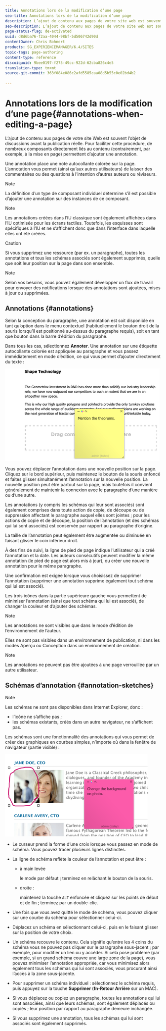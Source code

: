 ```yaml
---
title: Annotations lors de la modification d’une page
seo-title: Annotations lors de la modification d’une page
description: L’ajout de contenu aux pages de votre site web est souvent l’objet de discussions avant la publication réelle. Pour faciliter cette procédure, de nombreux composants directement liés au contenu permettent d’ajouter une annotation.
seo-description: L’ajout de contenu aux pages de votre site web est souvent l’objet de discussions avant la publication réelle. Pour faciliter cette procédure, de nombreux composants directement liés au contenu permettent d’ajouter une annotation.
page-status-flag: de-activated
uuid: d8d6ba76-f2aa-4044-98bf-5d506742d90d
contentOwner: Chris Bohnert
products: SG_EXPERIENCEMANAGER/6.4/SITES
topic-tags: page-authoring
content-type: reference
discoiquuid: 9bee0197-f275-49cc-922d-62cba826c4e5
translation-type: tm+mt
source-git-commit: 363f084e086c2afd5585caa08d5b55c0e02bd4b2

---
```



# Annotations lors de la modification d’une page{#annotations-when-editing-a-page}

L’ajout de contenu aux pages de votre site Web est souvent l’objet de discussions avant la publication réelle. Pour faciliter cette procédure, de nombreux composants directement liés au contenu (contrairement, par exemple, à la mise en page) permettent d’ajouter une annotation.

Une annotation place une note autocollante colorée sur la page. L’annotation vous permet (ainsi qu’aux autres utilisateurs) de laisser des commentaires ou des questions à l’intention d’autres auteurs ou réviseurs.

>[!NOTE]
>
>La définition d’un type de composant individuel détermine s’il est possible d’ajouter une annotation sur des instances de ce composant.

>[!NOTE]
>
>Les annotations créées dans l’IU classique sont également affichées dans l’IU optimisée pour les écrans tactiles. Toutefois, les esquisses sont spécifiques à l’IU et ne s’affichent donc que dans l’interface dans laquelle elles ont été créées.

>[!CAUTION]
>
>Si vous supprimez une ressource (par ex. un paragraphe), toutes les annotations et tous les schémas associés sont également supprimés, quelle que soit leur position sur la page dans son ensemble.

>[!NOTE]
>
>Selon vos besoins, vous pouvez également développer un flux de travail pour envoyer des notifications lorsque des annotations sont ajoutées, mises à jour ou supprimées.

## Annotations {#annotations}

Selon la conception du paragraphe, une annotation est soit disponible en tant qu’option dans le menu contextuel (habituellement le bouton droit de la souris lorsqu’il est positionné au-dessus du paragraphe requis), soit en tant que bouton dans la barre d’édition du paragraphe.

Dans tous les cas, sélectionnez **Annoter**. Une annotation sur une étiquette autocollante colorée est appliquée au paragraphe et vous passez immédiatement en mode d’édition, ce qui vous permet d’ajouter directement du texte :

![chlimage_1-137](assets/chlimage_1-137.png)

Vous pouvez déplacer l’annotation dans une nouvelle position sur la page. Cliquez sur le bord supérieur, puis maintenez le bouton de la souris enfoncé et faites glisser simultanément l’annotation sur la nouvelle position. La nouvelle position peut être partout sur la page, mais toutefois il convient généralement de maintenir la connexion avec le paragraphe d’une manière ou d’une autre.

Les annotations (y compris les schémas qui leur sont associés) sont également comprises dans toute action de copie, de découpe ou de suppression affectant le paragraphe auquel elles sont jointes ; pour les actions de copie et de découpe, la position de l’annotation (et des schémas qui lui sont associés) est conservée par rapport au paragraphe d’origine.

La taille de l’annotation peut également être augmentée ou diminuée en faisant glisser le coin inférieur droit.

À des fins de suivi, la ligne de pied de page indique l’utilisateur qui a créé l’annotation et la date. Les auteurs consécutifs peuvent modifier la même annotation (le pied de page est alors mis à jour), ou créer une nouvelle annotation pour le même paragraphe.

Une confirmation est exigée lorsque vous choisissez de supprimer l’annotation (supprimer une annotation supprime également tout schéma qui lui est associé).

Les trois icônes dans la partie supérieure gauche vous permettent de minimiser l’annotation (ainsi que tout schéma qui lui est associé), de changer la couleur et d’ajouter des schémas.

>[!NOTE]
>
>Les annotations ne sont visibles que dans le mode d’édition de l’environnement de l’auteur.
>
>Elles ne sont pas visibles dans un environnement de publication, ni dans les modes Aperçu ou Conception dans un environnement de création.

>[!NOTE]
>
>Les annotations ne peuvent pas être ajoutées à une page verrouillée par un autre utilisateur.


## Schémas d’annotation {#annotation-sketches}

>[!NOTE]
>
>Les schémas ne sont pas disponibles dans Internet Explorer, donc :
>
>* l’icône ne s’affiche pas ;
>* les schémas existants, créés dans un autre navigateur, ne s’affichent pas.
>



Les schémas sont une fonctionnalité des annotations qui vous permet de créer des graphiques en courbes simples, n’importe où dans la fenêtre de navigateur (partie visible) :

![chlimage_1-138](assets/chlimage_1-138.png)

* Le curseur prend la forme d’une croix lorsque vous passez en mode de schéma. Vous pouvez tracer plusieurs lignes distinctes.
* La ligne de schéma reflète la couleur de l’annotation et peut être :

   * à main levée

      le mode par défaut ; terminez en relâchant le bouton de la souris.

   * droite :

      maintenez la touche `ALT` enfoncée et cliquez sur les points de début et de fin ; terminez par un double-clic.

* Une fois que vous avez quitté le mode de schéma, vous pouvez cliquer sur une courbe du schéma pour sélectionner celui-ci.
* Déplacez un schéma en sélectionnant celui-ci, puis en le faisant glisser sur la position de votre choix.
* Un schéma recouvre le contenu. Cela signifie qu’entre les 4 coins du schéma vous ne pouvez pas cliquer sur le paragraphe sous-jacent ; par exemple, pour modifier un lien ou y accéder. Si cela pose problème (par exemple, si un grand schéma couvre une large zone de la page), vous pouvez minimiser l’annotation appropriée, car vous minimisez alors également tous les schémas qui lui sont associés, vous procurant ainsi l’accès à la zone sous-jacente.
* Pour supprimer un schéma individuel : sélectionnez le schéma requis, puis appuyez sur la touche **Supprimer** (**fn**-**Retour Arrière** sur un MAC).

* Si vous déplacez ou copiez un paragraphe, toutes les annotations qui lui sont associées, ainsi que leurs schémas, sont également déplacés ou copiés ; leur position par rapport au paragraphe demeure inchangée.
* Si vous supprimez une annotation, tous les schémas qui lui sont associés sont également supprimés.

